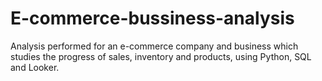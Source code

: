 # E-commerce-bussiness-analysis
Analysis performed for an e-commerce company and business which studies the progress of sales, inventory and products, using Python, SQL and Looker.
